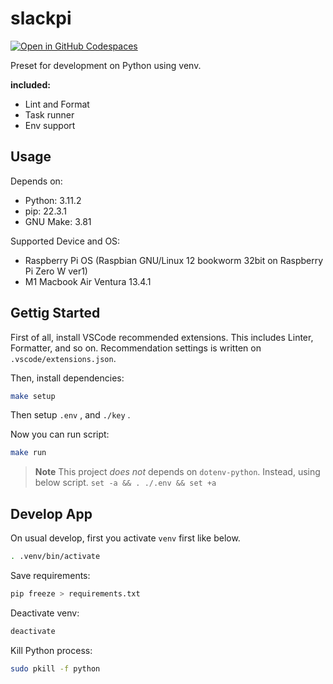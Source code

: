 # slackpi

[![Open in GitHub Codespaces](https://github.com/codespaces/badge.svg)](https://codespaces.new/Yoshida24/slackpi)

Preset for development on Python using venv.

**included:**
- Lint and Format
- Task runner
- Env support

## Usage

Depends on:
- Python: 3.11.2
- pip: 22.3.1
- GNU Make: 3.81

Supported Device and OS:
- Raspberry Pi OS (Raspbian GNU/Linux 12 bookworm 32bit on Raspberry Pi Zero W ver1)
- M1 Macbook Air Ventura 13.4.1

## Gettig Started
First of all, install VSCode recommended extensions. This includes Linter, Formatter, and so on. Recommendation settings is written on `.vscode/extensions.json`.

Then, install dependencies:

```bash
make setup
```

Then setup `.env` , and `./key` .

Now you can run script:

```bash
make run
```

> **Note**
This project *does not* depends on `dotenv-python`. Instead, using below script.
> `set -a && . ./.env && set +a`

## Develop App
On usual develop, first you activate `venv` first like below.

```bash
. .venv/bin/activate
```

Save requirements:

```bash
pip freeze > requirements.txt
```

Deactivate venv:

```bash
deactivate
```

Kill Python process:

```bash
sudo pkill -f python
```
